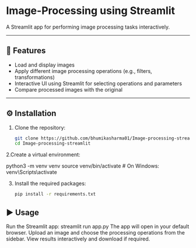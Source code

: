 # Image-Processing using Streamlit

A Streamlit app for performing image processing tasks interactively.

---

## 📌 Features

- Load and display images  
- Apply different image processing operations (e.g., filters, transformations)  
- Interactive UI using Streamlit for selecting operations and parameters  
- Compare processed images with the original  

---


## ⚙️ Installation

1. Clone the repository:  
   ```bash
   git clone https://github.com/bhumikasharma01/Image-processing-streamlit.git
   cd Image-processing-streamlit
2.Create a virtual environment:
   
   python3 -m venv venv
   source venv/bin/activate   # On Windows: venv\Scripts\activate

3. Install the required packages:
   ```bash
   pip install -r requirements.txt 

## ▶️ Usage
Run the Streamlit app:    streamlit run app.py
The app will open in your default browser.
Upload an image and choose the processing operations from the sidebar.
View results interactively and download if required.


   
   
